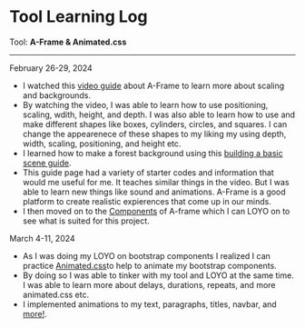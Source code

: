 # Tool Learning Log

Tool: **A-Frame & Animated.css**

---

February 26-29, 2024
* I watched this [video guide](https://www.youtube.com/watch?v=ktjMCanKNLk&list=PL8MkBHej75fJD-HveDzm4xKrciC5VfYuV) about A-Frame to learn more about scaling and backgrounds.
* By watching the video, I was able to learn how to use positioning, scaling, wdith, height, and depth. I was also able to learn how to use and make different shapes like boxes, cylinders, circles, and squares. I can change the appearenece of these shapes to my liking my using depth, width, scaling, positioning, and height etc.
* I learned how to make a forest background using this [building a basic scene guide](https://aframe.io/docs/1.5.0/guides/building-a-basic-scene.html).
* This guide page had a variety of starter codes and information that would me useful for me. It teaches similar things in the video. But I was able to learn new things like sound and animations. A-Frame is a good platform to create realistic expierences that come up in our minds.
* I then moved on to the [Components](https://aframe.io/docs/1.5.0/core/component.html) of A-frame which I can LOYO on to see what is suited for this project.

March 4-11, 2024
* As I was doing my LOYO on bootstrap components I realized I can practice [Animated.css](https://animate.style/)to help to animate my bootstrap components.
* By doing so I was able to tinker with my tool and LOYO at the same time. I was able to learn more about delays, durations, repeats, and more animated.css etc.
* I implemented animations to my text, paragraphs, titles, navbar, and [more!](https://github.com/hstatsep-students/bootstrap-components-practice-Jimmyl6413/blob/main/index.html).



<!--
* Links you used today (websites, videos, etc)
* Things you tried, progress you made, etc
* Challenges, a-ha moments, etc
* Questions you still have
* What you're going to try next
-->
